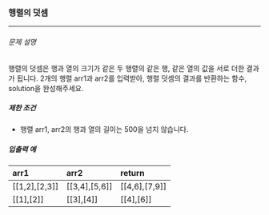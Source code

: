 ### 행렬의 덧셈

***

###### 문제 설명

행렬의 덧셈은 행과 열의 크기가 같은 두 행렬의 같은 행, 같은 열의 값을 서로 더한 결과가 됩니다. 
2개의 행렬 arr1과 arr2를 입력받아, 행렬 덧셈의 결과를 반환하는 함수, solution을 완성해주세요.

##### 제한 조건

- 행렬 arr1, arr2의 행과 열의 길이는 500을 넘지 않습니다.

##### 입출력 예

| arr1    | arr2    | return |
| :--- | :--- | :----- |
| [[1,2],[2,3]]    | [[3,4],[5,6]]    | [[4,6],[7,9]]     |
| [[1],[2]]    | [[3],[4]]    | [[4],[6]]      |
